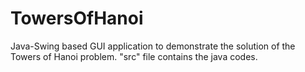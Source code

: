 # TowersOfHanoi
Java-Swing based GUI application to demonstrate the solution of the Towers of Hanoi problem. "src" file contains the java codes. 


